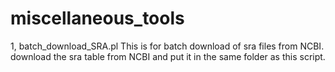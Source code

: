 # miscellaneous_tools

1, batch_download_SRA.pl
This is for batch download of sra files from NCBI. download the sra table from NCBI and put it in the same folder as this script.

